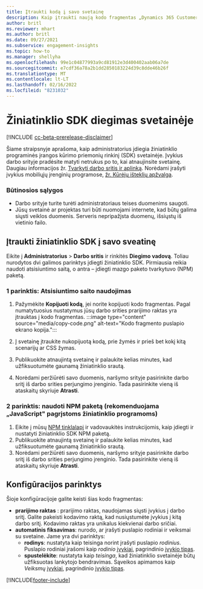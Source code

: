 ```yaml
---
title: Įtraukti kodą į savo svetainę
description: Kaip įtraukti naują kodo fragmentas „Dynamics 365 Customer Insights“ įrašyti įvykius svetainėje.
author: britl
ms.reviewer: mhart
ms.author: britl
ms.date: 09/27/2021
ms.subservice: engagement-insights
ms.topic: how-to
ms.manager: shellyha
ms.openlocfilehash: 99e1c04877993a9cd81912e3d400402aab06a7de
ms.sourcegitcommit: e7cdf36a78a2b1dd2850183224d39c8dde46b26f
ms.translationtype: MT
ms.contentlocale: lt-LT
ms.lasthandoff: 02/16/2022
ms.locfileid: "8231032"
---
```

# <a name="install-the-web-sdk-on-a-website"></a>Žiniatinklio SDK diegimas svetainėje

[!INCLUDE [cc-beta-prerelease-disclaimer](includes/cc-beta-prerelease-disclaimer.md)]

Šiame straipsnyje aprašoma, kaip administratorius įdiegia žiniatinklio programinės įrangos kūrimo priemonių rinkinį (SDK) svetainėje. Įvykius darbo srityje pradėsite matyti netrukus po to, kai atnaujinsite svetainę. Daugiau informacijos žr. [Tvarkyti darbo sritis ir aplinką](manage-environments-workspaces.md). Norėdami įrašyti įvykius mobiliųjų įrenginių programose, [žr. Kūrėjų išteklių apžvalga](developer-resources.md).


### <a name="prerequisites"></a>Būtinosios sąlygos

* Darbo srityje turite turėti administratoriaus teises duomenims saugoti.
* Jūsų svetainė ar projektas turi būti nuomojami internete, kad būtų galima siųsti veiklos duomenis. Serveris nepripažįsta duomenų, išsiųstų iš vietinio failo.


## <a name="add-web-sdk-to-your-website"></a>Įtraukti žiniatinklio SDK į savo sveatinę

Eikite į **Administratorius** > **Darbo sritis**  ir rinkitės **Diegimo vadovą**. Toliau nurodytos dvi galimos parinktys įdiegti žiniatinklio SDK. Pirmiausia reikia naudoti atsisiuntimo saitą, o antra – įdiegti mazgo paketo tvarkytuvo (NPM) paketą.

### <a name="option-1-using-the-download-link"></a>1 parinktis: Atsisiuntimo saito naudojimas

1. Pažymėkite **Kopijuoti kodą**, jei norite kopijuoti kodo fragmentas. Pagal numatytuosius nustatymus jūsų darbo srities prarijimo raktas yra įtrauktas į kodo fragmentas.
  :::image type="content" source="media/copy-code.png" alt-text="Kodo fragmento puslapio ekrano kopija.":::

1. Į svetainę įtraukite nukopijuotą kodą, prie <head> žymės ir prieš bet kokį kitą scenarijų ar CSS žymas.
1. Publikuokite atnaujintą svetainę ir palaukite kelias minutes, kad užfiksuotumėte gaunamą žiniatinklio srautą.
1. Norėdami peržiūrėti savo duomenis, naršymo srityje pasirinkite darbo sritį iš darbo srities perjungimo įrenginio. Tada pasirinkite vieną iš ataskaitų skyriuje **Atrasti**.

### <a name="option-2-using-the-npm-package-recommended-for-javascript-based-web-apps"></a>2 parinktis: naudoti NPM paketą (rekomenduojama „JavaScript" pagrįstoms žiniatinklio programoms)

1. Eikite į mūsų [NPM tinklalapį](https://www.npmjs.com/package/engagementinsights-web) ir vadovaukitės instrukcijomis, kaip įdiegti ir nustatyti žiniatinklio SDK NPM paketą.
1. Publikuokite atnaujintą svetainę ir palaukite kelias minutes, kad užfiksuotumėte gaunamą žiniatinklio srautą.
1. Norėdami peržiūrėti savo duomenis, naršymo srityje pasirinkite darbo sritį iš darbo srities perjungimo įrenginio. Tada pasirinkite vieną iš ataskaitų skyriuje **Atrasti**.

## <a name="configuration-options"></a>Konfigūracijos parinktys

Šioje konfigūracijoje galite keisti šias kodo fragmentas:

- **prarijimo raktas** : prarijimo raktas, naudojamas siųsti įvykius į darbo sritį. Galite pakeisti kodavimo raktą, kad nusiųstumėte įvykius į kitą darbo sritį. Kodavimo raktas yra unikalus kiekvienai darbo sričiai.
- **automatinis fiksavimas**: nurodo, ar įrašyti puslapio rodiniai ir veiksmai su svetaine. Jame yra dvi parinktys:
    - **rodinys**: nustatyta kaip teisinga norint įrašyti puslapio *rodinius*. Puslapio rodiniai įrašomi kaip *rodinio* [įvykiai](glossary.md#event), pagrindinio [įvykio tipas](glossary.md#base-event).
    - **spustelėkite**: nustatyta kaip *teisinga*, kad žiniatinklio svetainėje būtų užfiksuotas lankytojo bendravimas. Sąveikos apimamos kaip *Veiksmų* [įvykiai](glossary.md#event), pagrindinio [įvykio tipas](glossary.md#base-event).

[!INCLUDE[footer-include](../includes/footer-banner.md)]

